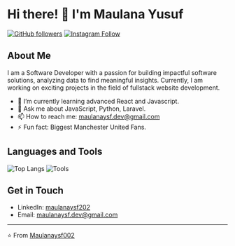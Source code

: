 # Hi there! 👋 I'm Maulana Yusuf

[![GitHub followers](https://img.shields.io/github/followers/Maulanaysf002?label=Follow&style=social)](https://github.com/Maulanaysf002)
[![Instagram Follow](https://img.shields.io/badge/Follow%20me%20on-Instagram-red?style=social&logo=instagram)](https://instagram.com/maulyusf)

## About Me

I am a Software Developer with a passion for building impactful software solutions, analyzing data to find meaningful insights. Currently, I am working on exciting projects in the field of fullstack website development.

- 🌱 I’m currently learning advanced React and Javascript.
- 💬 Ask me about JavaScript, Python, Laravel.
- 📫 How to reach me: maulanaysf.dev@gmail.com
- ⚡ Fun fact: Biggest Manchester United Fans.

## Languages and Tools

![Top Langs](https://github-readme-stats.vercel.app/api/top-langs/?username=Maulanaysf002&layout=compact&theme=radical)
![Tools](https://img.shields.io/badge/Tools-React%2C%20Node.js%2C%20Tailwind%20CSS%2C%20Laravel%2C%20Git-blue?style=flat-square)


## Get in Touch

- LinkedIn: [maulanaysf202](https://linkedin.com/in/maulanaysf202)
- Email: [maulanaysf.dev@gmail.com](mailto:maulanaysf.dev@gmail.com)

---

⭐️ From [Maulanaysf002](https://github.com/Maulanaysf002)
